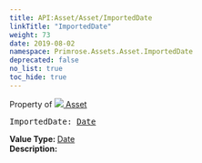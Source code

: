 ```yaml
---
title: API:Asset/Asset/ImportedDate
linkTitle: "ImportedDate"
weight: 73
date: 2019-08-02
namespace: Primrose.Assets.Asset.ImportedDate
deprecated: false
no_list: true
toc_hide: true
---
```

Property of <a href="/docs/api-reference/Class/Asset"><img src="/icons/silk/default.png"/>&nbsp;Asset</a>
<pre class="method-declaration">
ImportedDate: <a class="type" href="/docs/api-reference/DataType/Date">Date</a></pre>
<b>Value Type: </b>
<a class="type" href="/docs/api-reference/DataType/Date">Date</a>
<br/>
<b>Description: </b>